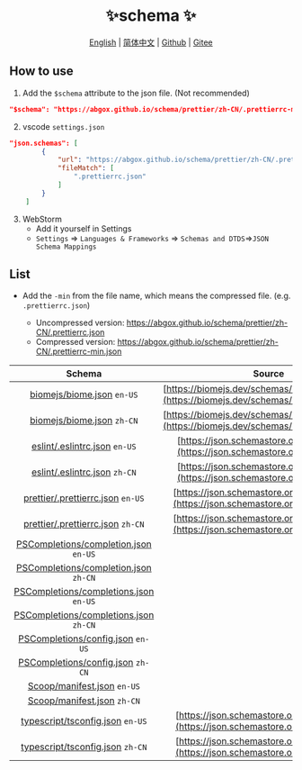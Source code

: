 <p align="center">
    <h1 align="center">✨schema ✨</h1>
</p>
<p align="center">
    <a href="README.md">English</a> |
    <a href="README-CN.md">简体中文</a> |
    <a href="https://github.com/abgox/schema">Github</a> |
    <a href="https://gitee.com/abgox/schema">Gitee</a>
</p>

## How to use

1. Add the `$schema` attribute to the json file. (Not recommended)

```json
"$schema": "https://abgox.github.io/schema/prettier/zh-CN/.prettierrc-min.json",
```

2. vscode `settings.json`

```json
"json.schemas": [
        {
            "url": "https://abgox.github.io/schema/prettier/zh-CN/.prettierrc-min.json",
            "fileMatch": [
                ".prettierrc.json"
            ]
        }
    ]
```

3. WebStorm
   - Add it yourself in Settings
   - `Settings` => `Languages & Frameworks` => `Schemas and DTDS`=>`JSON Schema Mappings`

## List

- Add the `-min` from the file name, which means the compressed file. (e.g. `.prettierrc.json`)

  - Uncompressed version: https://abgox.github.io/schema/prettier/zh-CN/.prettierrc.json
  - Compressed version: https://abgox.github.io/schema/prettier/zh-CN/.prettierrc-min.json

|Schema|Source|
|:-:|:-:|
|[biomejs/biome.json](https://abgox.github.io/schema/biomejs/en-US/biome.json) `en-US`|[https://biomejs.dev/schemas/1.8.3/schema.json](https://biomejs.dev/schemas/1.8.3/schema.json)|
|[biomejs/biome.json](https://abgox.github.io/schema/biomejs/zh-CN/biome.json) `zh-CN`|[https://biomejs.dev/schemas/1.8.3/schema.json](https://biomejs.dev/schemas/1.8.3/schema.json)|
|[eslint/.eslintrc.json](https://abgox.github.io/schema/eslint/en-US/.eslintrc.json) `en-US`|[https://json.schemastore.org/eslintrc.json](https://json.schemastore.org/eslintrc.json)|
|[eslint/.eslintrc.json](https://abgox.github.io/schema/eslint/zh-CN/.eslintrc.json) `zh-CN`|[https://json.schemastore.org/eslintrc.json](https://json.schemastore.org/eslintrc.json)|
|[prettier/.prettierrc.json](https://abgox.github.io/schema/prettier/en-US/.prettierrc.json) `en-US`|[https://json.schemastore.org/prettierrc.json](https://json.schemastore.org/prettierrc.json)|
|[prettier/.prettierrc.json](https://abgox.github.io/schema/prettier/zh-CN/.prettierrc.json) `zh-CN`|[https://json.schemastore.org/prettierrc.json](https://json.schemastore.org/prettierrc.json)|
|[PSCompletions/completion.json](https://abgox.github.io/schema/PSCompletions/en-US/completion.json) `en-US`||
|[PSCompletions/completion.json](https://abgox.github.io/schema/PSCompletions/zh-CN/completion.json) `zh-CN`||
|[PSCompletions/completions.json](https://abgox.github.io/schema/PSCompletions/en-US/completions.json) `en-US`||
|[PSCompletions/completions.json](https://abgox.github.io/schema/PSCompletions/zh-CN/completions.json) `zh-CN`||
|[PSCompletions/config.json](https://abgox.github.io/schema/PSCompletions/en-US/config.json) `en-US`||
|[PSCompletions/config.json](https://abgox.github.io/schema/PSCompletions/zh-CN/config.json) `zh-CN`||
|[Scoop/manifest.json](https://abgox.github.io/schema/Scoop/en-US/manifest.json) `en-US`||
|[Scoop/manifest.json](https://abgox.github.io/schema/Scoop/zh-CN/manifest.json) `zh-CN`||
|[typescript/tsconfig.json](https://abgox.github.io/schema/typescript/en-US/tsconfig.json) `en-US`|[https://json.schemastore.org/tsconfig.json](https://json.schemastore.org/tsconfig.json)|
|[typescript/tsconfig.json](https://abgox.github.io/schema/typescript/zh-CN/tsconfig.json) `zh-CN`|[https://json.schemastore.org/tsconfig.json](https://json.schemastore.org/tsconfig.json)|
